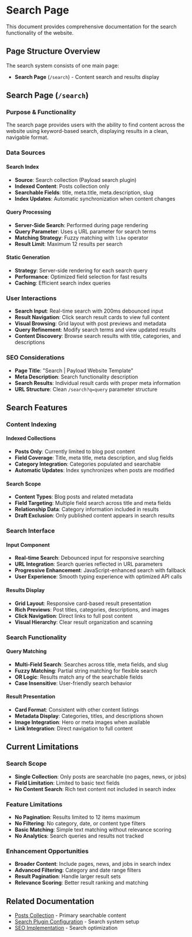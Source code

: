# Search Page

This document provides comprehensive documentation for the search functionality of the website.

## Page Structure Overview

The search system consists of one main page:

- **Search Page** (`/search`) - Content search and results display

## Search Page (`/search`)

### Purpose & Functionality

The search page provides users with the ability to find content across the website using keyword-based search, displaying results in a clean, navigable format.

### Data Sources

#### Search Index
- **Source**: Search collection (Payload search plugin)
- **Indexed Content**: Posts collection only
- **Searchable Fields**: title, meta.title, meta.description, slug
- **Index Updates**: Automatic synchronization when content changes

#### Query Processing
- **Server-Side Search**: Performed during page rendering
- **Query Parameter**: Uses `q` URL parameter for search terms
- **Matching Strategy**: Fuzzy matching with `like` operator
- **Result Limit**: Maximum 12 results per search

#### Static Generation
- **Strategy**: Server-side rendering for each search query
- **Performance**: Optimized field selection for fast results
- **Caching**: Efficient search index queries

### User Interactions

- **Search Input**: Real-time search with 200ms debounced input
- **Result Navigation**: Click search result cards to view full content
- **Visual Browsing**: Grid layout with post previews and metadata
- **Query Refinement**: Modify search terms and view updated results
- **Content Discovery**: Browse search results with title, categories, and descriptions

### SEO Considerations

- **Page Title**: "Search | Payload Website Template"
- **Meta Description**: Search functionality description
- **Search Results**: Individual result cards with proper meta information
- **URL Structure**: Clean `/search?q=query` parameter structure

## Search Features

### Content Indexing

#### Indexed Collections
- **Posts Only**: Currently limited to blog post content
- **Field Coverage**: Title, meta title, meta description, and slug fields
- **Category Integration**: Categories populated and searchable
- **Automatic Updates**: Index synchronizes when posts are modified

#### Search Scope
- **Content Types**: Blog posts and related metadata
- **Field Targeting**: Multiple field search across title and meta fields
- **Relationship Data**: Category information included in results
- **Draft Exclusion**: Only published content appears in search results

### Search Interface

#### Input Component
- **Real-time Search**: Debounced input for responsive searching
- **URL Integration**: Search queries reflected in URL parameters
- **Progressive Enhancement**: JavaScript-enhanced search with fallback
- **User Experience**: Smooth typing experience with optimized API calls

#### Results Display
- **Grid Layout**: Responsive card-based result presentation
- **Rich Previews**: Post titles, categories, descriptions, and images
- **Click Navigation**: Direct links to full post content
- **Visual Hierarchy**: Clear result organization and scanning

### Search Functionality

#### Query Matching
- **Multi-Field Search**: Searches across title, meta fields, and slug
- **Fuzzy Matching**: Partial string matching for flexible search
- **OR Logic**: Results match any of the searchable fields
- **Case Insensitive**: User-friendly search behavior

#### Result Presentation
- **Card Format**: Consistent with other content listings
- **Metadata Display**: Categories, titles, and descriptions shown
- **Image Integration**: Hero or meta images when available
- **Link Integration**: Direct navigation to full content

## Current Limitations

### Search Scope
- **Single Collection**: Only posts are searchable (no pages, news, or jobs)
- **Field Limitation**: Limited to basic text fields
- **No Content Search**: Rich text content not included in search index

### Feature Limitations
- **No Pagination**: Results limited to 12 items maximum
- **No Filtering**: No category, date, or content type filters
- **Basic Matching**: Simple text matching without relevance scoring
- **No Analytics**: Search queries and results not tracked

### Enhancement Opportunities
- **Broader Content**: Include pages, news, and jobs in search index
- **Advanced Filtering**: Category and date range filters
- **Result Pagination**: Handle larger result sets
- **Relevance Scoring**: Better result ranking and matching

## Related Documentation

- [Posts Collection](../collections/posts.md) - Primary searchable content
- [Search Plugin Configuration](../architecture/payload-cms.md#plugins) - Search system setup
- [SEO Implementation](../architecture/nextjs-frontend.md#seo) - Search optimization